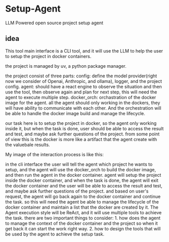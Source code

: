 # Setup-Agent
LLM Powered open source project setup agent

## idea

This tool main interface is a CLI tool, and it will use the LLM to help the user to setup the project in docker containers.

the project is managed by uv, a python package manager.

the project consist of three parts:
config: define the model provider(right now we consider of Openai, Anthropic, and ollama), logger, and the project config.
agent: should have a react engine to observe the situation and then use the tool, then observe again and plan for next step, this will need the agent to execute multiple step.
docker_orch: orchastration of the docker image for the agent. all the agent should only working in the dockers, they will have ability to communicate with each other. And the orchestration will be able to handle the docker image build and manage the lifecycle. 

our task here is to setup the project in docker, so the agent only working inside it, but when the task is done, user should be able to access the result and test, and maybe ask further questions of the project. from some point of view this is the docker is more like a artifact that the agent create with the valuebale results.

My image of the interaction process is like this:

in the cli interface the user will tell the agent which project he wants to setup, and the agent will use the docker_orch to build the docker image, and then run the agent in the docker container. agent will setup the project inside the docker container, and when the task is done, the agent will exit the docker container and the user will be able to access the result and test, and maybe ask further questions of the project. and based on user's request, the agent will go back again to the docker container and continue the task. so this will need the agent be able to manage the lifecycle of the docker container and maintain a list that the docker are created by it. The Agent execution style will be ReAct, and it will use multiple tools to achieve the task. there are two important things to consider: 1. how does the agent to manage the context of the docker container and the project so when it get back it can start the work right way. 2. how to design the tools that will be used by the agent to achieve the setup task.